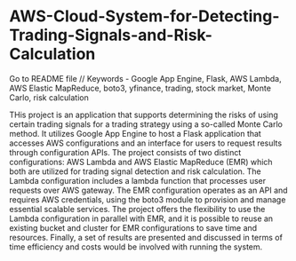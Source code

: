 # AWS-Cloud-System-for-Detecting-Trading-Signals-and-Risk-Calculation
Go to README file // Keywords - Google App Engine, Flask, AWS Lambda, AWS Elastic MapReduce, boto3, yfinance, trading, stock market, Monte Carlo, risk calculation

THis project is an application that supports
determining the risks of using certain trading signals for a
trading strategy using a so-called Monte Carlo method. It
utilizes Google App Engine to host a Flask application that
accesses AWS configurations and an interface for users to
request results through configuration APIs. The project consists
of two distinct configurations: AWS Lambda and AWS Elastic
MapReduce (EMR) which both are utilized for trading signal
detection and risk calculation. The Lambda configuration
includes a lambda function that processes user requests over
AWS gateway. The EMR configuration operates as an API and
requires AWS credentials, using the boto3 module to provision
and manage essential scalable services. The project offers the
flexibility to use the Lambda configuration in parallel with
EMR, and it is possible to reuse an existing bucket and cluster
for EMR configurations to save time and resources. Finally, a
set of results are presented and discussed in terms of time
efficiency and costs would be involved with running the system.

